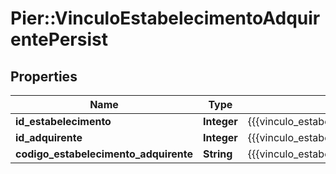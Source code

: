# Pier::VinculoEstabelecimentoAdquirentePersist

## Properties
Name | Type | Description | Notes
------------ | ------------- | ------------- | -------------
**id_estabelecimento** | **Integer** | {{{vinculo_estabelecimento_adquirente_persist_id_estabelecimento_value}}} | 
**id_adquirente** | **Integer** | {{{vinculo_estabelecimento_adquirente_persist_id_adquirente_value}}} | 
**codigo_estabelecimento_adquirente** | **String** | {{{vinculo_estabelecimento_adquirente_persist_codigo_estabelecimento_adquirente_value}}} | 


